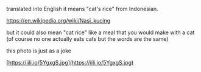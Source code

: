 translated into English it means "cat's rice" from Indonesian. 

https://en.wikipedia.org/wiki/Nasi_kucing

but it could also mean "cat rice" like a meal that you would make with a cat (of course no one actually eats cats but the words are the same)

this photo is just as a joke

[https://iili.io/5YgxgS.jpg](https://iili.io/5YgxgS.jpg)
